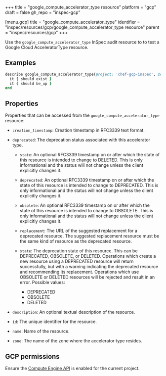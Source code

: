 +++
title = "google_compute_accelerator_type resource"
platform = "gcp"
draft = false
gh_repo = "inspec-gcp"

[menu.gcp]
title = "google_compute_accelerator_type"
identifier = "inspec/resources/gcp/google_compute_accelerator_type resource"
parent = "inspec/resources/gcp"
+++

Use the `google_compute_accelerator_type` InSpec audit resource to to test a Google Cloud AcceleratorType resource.

## Examples

```ruby
describe google_compute_accelerator_type(project: 'chef-gcp-inspec', zone: 'us-east1-b', name: 'accelerator_id') do
  it { should exist }
  it { should be_up }
end
```

## Properties

Properties that can be accessed from the `google_compute_accelerator_type` resource:


  * `creation_timestamp`: Creation timestamp in RFC3339 text format.

  * `deprecated`: The deprecation status associated with this accelerator type.

    * `state`: An optional RFC3339 timestamp on or after which the state of this resource is intended to change to DELETED. This is only informational and the status will not change unless the client explicitly changes it.

    * `deprecated`: An optional RFC3339 timestamp on or after which the state of this resource is intended to change to DEPRECATED. This is only informational and the status will not change unless the client explicitly changes it.

    * `obsolete`: An optional RFC3339 timestamp on or after which the state of this resource is intended to change to OBSOLETE. This is only informational and the status will not change unless the client explicitly changes it.

    * `replacement`: The URL of the suggested replacement for a deprecated resource. The suggested replacement resource must be the same kind of resource as the deprecated resource.

    * `state`: The deprecation state of this resource. This can be DEPRECATED, OBSOLETE, or DELETED. Operations which create a new resource using a DEPRECATED resource will return successfully, but with a warning indicating the deprecated resource and recommending its replacement. Operations which use OBSOLETE or DELETED resources will be rejected and result in an error.
    Possible values:
      * DEPRECATED
      * OBSOLETE
      * DELETED

  * `description`: An optional textual description of the resource.

  * `id`: The unique identifier for the resource.

  * `name`: Name of the resource.

  * `zone`: The name of the zone where the accelerator type resides.


## GCP permissions

Ensure the [Compute Engine API](https://console.cloud.google.com/apis/library/compute.googleapis.com/) is enabled for the current project.
